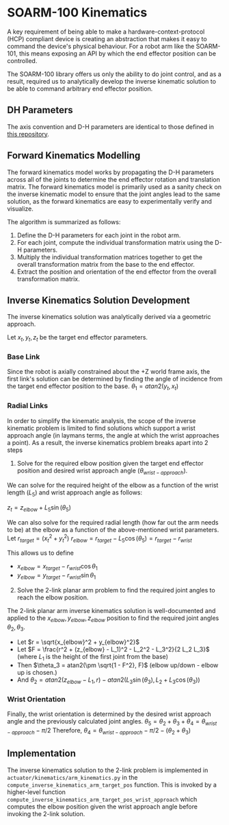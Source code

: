# SOARM-100 Kinematics

A key requirement of being able to make a hardware-context-protocol (HCP) compliant device is creating an abstraction that makes it easy to command the device's physical behaviour. For a robot arm like the SOARM-101, this means exposing an API by which the end effector position can be controlled.

The SOARM-100 library offers us only the ability to do joint control, and as a result, required us to analytically develop the inverse kinematic solution to be able to command arbitrary end effector position.

## DH Parameters
The axis convention and D-H parameters are identical to those defined in [this repository](https://github.com/Argo-Robot/controls/tree/main).

## Forward Kinematics Modelling
The forward kinematics model works by propagating the D-H parameters across all of the joints to determine the end effector rotation and translation matrix. The forward kinematics model is primarily used as a sanity check on the inverse kinematic model to ensure that the joint angles lead to the same solution, as the forward kinematics are easy to experimentally verify and visualize.

The algorithm is summarized as follows:
1) Define the D-H parameters for each joint in the robot arm.
2) For each joint, compute the individual transformation matrix using the D-H parameters.
3) Multiply the individual transformation matrices together to get the overall transformation matrix from the base to the end effector.
4) Extract the position and orientation of the end effector from the overall transformation matrix.

## Inverse Kinematics Solution Development
The inverse kinematics solution was analytically derived via a geometric approach. 

Let $x_t, y_t, z_t$ be the target end effector parameters. 

### Base Link
Since the robot is axially constrained about the +Z world frame axis, the first link's solution can be determined by finding the angle of incidence from the target end effector position to the base. 
$\theta_1 = atan2(y_t, x_t)$ 

### Radial Links
In order to simplify the kinematic analysis, the scope of the inverse kinematic problem is limited to find solutions which support a wrist approach angle (in laymans terms, the angle at which the wrist approaches a point). As a result, the inverse kinematics problem breaks apart into 2 steps
1) Solve for the required elbow position given the target end effector position and desired wrist approach angle ($\theta_{wrist-approach}$). 

We can solve for the required height of the elbow as a function of the wrist length ($L_5$) and wrist approach angle as follows:

$z_t = z_{elbow} + L_5\sin(\theta_5)$

We can also solve for the required radial length (how far out the arm needs to be) at the elbow as a function of the above-mentioned wrist parameters. Let $r_{target} = (x_t ^ 2 + y_t ^ 2)$
$r_{elbow} = r_{target} - L_5\cos(\theta_5) = r_{target} - r_{wrist}$

This allows us to define
- $x_{elbow} = x_{target} - r_{wrist}\cos{\theta_1}$
- $y_{elbow} = y_{target} - r_{wrist}\sin{\theta_1}$

2) Solve the 2-link planar arm problem to find the required joint angles to reach the elbow position.

The 2-link planar arm inverse kinematics solution is well-documented and applied to the $x_{elbow}, y_{elbow}, z_{elbow}$ position to find the required joint angles $\theta_2, \theta_3$.
- Let $r = \sqrt{x_{elbow}^2 + y_{elbow}^2}$
- Let $F = \frac{r^2 + (z_{elbow} - L_1)^2 - L_2^2 - L_3^2}{2 L_2 L_3}$ (where $L_1$ is the height of the first joint from the base)
- Then $\theta_3 = atan2(\pm \sqrt{1 - F^2}, F)$ (elbow up/down - elbow up is chosen.)
- And $\theta_2 = atan2(z_{elbow} - L_1, r) - atan2(L_3 \sin(\theta_3), L_2 + L_3 \cos(\theta_3))$

### Wrist Orientation
Finally, the wrist orientation is determined by the desired wrist approach angle and the previously calculated joint angles.
$\theta_5 = \theta_2 + \theta_3 + \theta_4 = \theta_{wrist-approach} - \pi/2$
Therefore, $\theta_4 = \theta_{wrist-approach} - \pi/2 - (\theta_2 + \theta_3)$

## Implementation
The inverse kinematics solution to the 2-link problem is implemented in `actuator/kinematics/arm_kinematics.py` in the `compute_inverse_kinematics_arm_target_pos` function. This is invoked by a higher-level function `compute_inverse_kinematics_arm_target_pos_wrist_approach` which computes the elbow position given the wrist approach angle before invoking the 2-link solution.